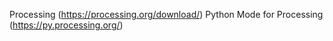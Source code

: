 Processing (https://processing.org/download/)
Python Mode for Processing (https://py.processing.org/)
